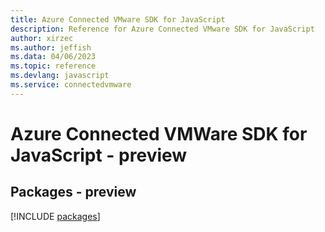 ```yaml
---
title: Azure Connected VMware SDK for JavaScript
description: Reference for Azure Connected VMware SDK for JavaScript
author: xirzec
ms.author: jeffish
ms.data: 04/06/2023
ms.topic: reference
ms.devlang: javascript
ms.service: connectedvmware
---
```

# Azure Connected VMWare SDK for JavaScript - preview
## Packages - preview
[!INCLUDE [packages](connected-vmware-index.md)]
